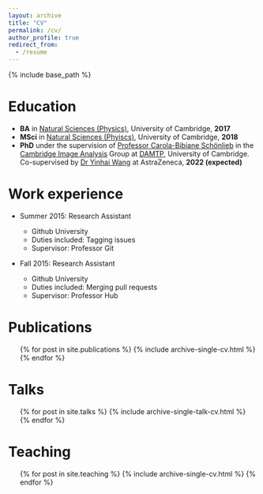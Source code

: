 ```yaml
---
layout: archive
title: "CV"
permalink: /cv/
author_profile: true
redirect_from:
  - /resume
---
```


{% include base_path %}

Education
======
* **BA** in [Natural Sciences (Physics)](https://www.phy.cam.ac.uk/students/teaching/current-courses/II_overview), University of Cambridge, **2017**
* **MSci** in [Natural Sciences (Phyiscs)](https://www.phy.cam.ac.uk/students/teaching/current-courses/III_overview), University of Cambridge, **2018**
* **PhD** under the supervision of [Professor Carola-Bibiane Schönlieb](https://www.damtp.cam.ac.uk/user/cbs31/Home.html) in the [Cambridge Image Analysis](http://www.damtp.cam.ac.uk/research/cia/) Group at [DAMTP](https://www.damtp.cam.ac.uk/), University of Cambridge. Co-supervised by [Dr Yinhai Wang](https://scholar.google.com/citations?user=WNY0TscAAAAJ&hl=en) at AstraZeneca, **2022 (expected)**

Work experience
======
* Summer 2015: Research Assistant
  * Github University
  * Duties included: Tagging issues
  * Supervisor: Professor Git

* Fall 2015: Research Assistant
  * Github University
  * Duties included: Merging pull requests
  * Supervisor: Professor Hub
  

Publications
======
  <ul>{% for post in site.publications %}
    {% include archive-single-cv.html %}
  {% endfor %}</ul>
  
Talks
======
  <ul>{% for post in site.talks %}
    {% include archive-single-talk-cv.html %}
  {% endfor %}</ul>
  
Teaching
======
  <ul>{% for post in site.teaching %}
    {% include archive-single-cv.html %}
  {% endfor %}</ul>
  
